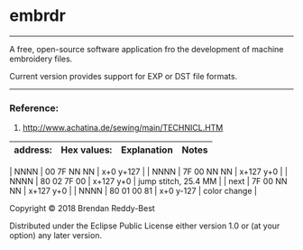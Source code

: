# embrdr
-----------------
A free, open-source software application fro the development of machine embroidery files.

Current version provides support for EXP or DST file  formats.


__________________________________

### Reference:
  1. http://www.achatina.de/sewing/main/TECHNICL.HTM

| address: | Hex values: | Explanation | Notes |
| :---- | :---- | :---- |  :---- |
      
| NNNN | 00 7F NN NN | x+0   y+127 |
| NNNN | 7F 00 NN NN | x+127   y+0 |
| NNNN | 80 02 7F 00 | x+127   y+0 | jump stitch, 25.4 MM |
| next | 7F 00 NN NN | x+127   y+0 | 
| NNNN | 80 01 00 81 | x+0   y-127 | color change |



Copyright © 2018 Brendan Reddy-Best

Distributed under the Eclipse Public License either version 1.0 or (at
your option) any later version.
